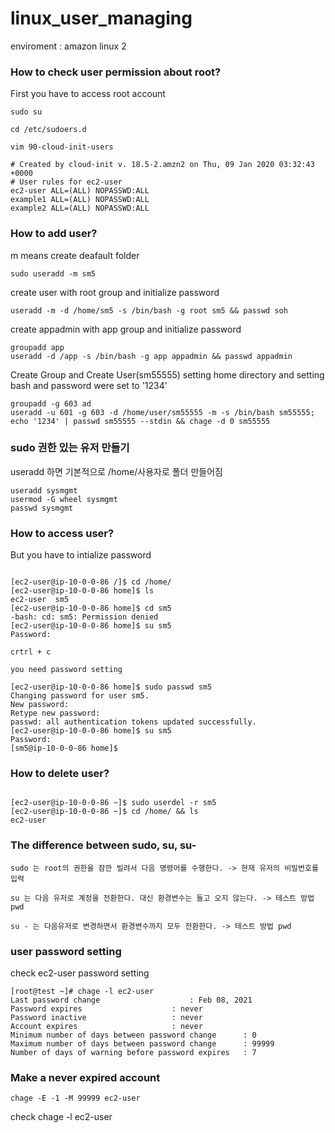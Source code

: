 # linux_user_managing 

enviroment : amazon linux 2

### How to check user permission about root?

First you have to access root account

~~~
sudo su

cd /etc/sudoers.d

vim 90-cloud-init-users

# Created by cloud-init v. 18.5-2.amzn2 on Thu, 09 Jan 2020 03:32:43 +0000
# User rules for ec2-user
ec2-user ALL=(ALL) NOPASSWD:ALL
example1 ALL=(ALL) NOPASSWD:ALL
example2 ALL=(ALL) NOPASSWD:ALL

~~~

### How to add user?

m means create deafault folder
~~~
sudo useradd -m sm5
~~~

create user with root group and initialize password
```
useradd -m -d /home/sm5 -s /bin/bash -g root sm5 && passwd soh
```

create appadmin with app group and initialize password
```
groupadd app
useradd -d /app -s /bin/bash -g app appadmin && passwd appadmin
```

Create Group and Create User(sm55555) setting home directory and setting bash and password were set to '1234' 

```
groupadd -g 603 ad
useradd -u 601 -g 603 -d /home/user/sm55555 -m -s /bin/bash sm55555; echo '1234' | passwd sm55555 --stdin && chage -d 0 sm55555
```

### sudo 권한 있는 유저 만들기

useradd 하면 기본적으로 /home/사용자로 폴더 만들어짐

```
useradd sysmgmt
usermod -G wheel sysmgmt
passwd sysmgmt
```



### How to access user?

But you have to intialize password

~~~

[ec2-user@ip-10-0-0-86 /]$ cd /home/
[ec2-user@ip-10-0-0-86 home]$ ls
ec2-user  sm5
[ec2-user@ip-10-0-0-86 home]$ cd sm5
-bash: cd: sm5: Permission denied
[ec2-user@ip-10-0-0-86 home]$ su sm5
Password: 

crtrl + c

you need password setting

[ec2-user@ip-10-0-0-86 home]$ sudo passwd sm5
Changing password for user sm5.
New password: 
Retype new password: 
passwd: all authentication tokens updated successfully.
[ec2-user@ip-10-0-0-86 home]$ su sm5
Password: 
[sm5@ip-10-0-0-86 home]$ 

~~~

### How to delete user?

~~~

[ec2-user@ip-10-0-0-86 ~]$ sudo userdel -r sm5
[ec2-user@ip-10-0-0-86 ~]$ cd /home/ && ls
ec2-user

~~~

### The difference between sudo, su, su-

```
sudo 는 root의 권한을 잠깐 빌려서 다음 명령어를 수행한다. -> 현재 유저의 비밀번호를 입력

su 는 다음 유저로 계정을 전환한다. 대신 환경변수는 들고 오지 않는다. -> 테스트 방법 pwd

su - 는 다음유저로 변경하면서 환경변수까지 모두 전환한다. -> 테스트 방법 pwd
```

### user password setting

check ec2-user password setting
```
[root@test ~]# chage -l ec2-user
Last password change					: Feb 08, 2021
Password expires					: never
Password inactive					: never
Account expires						: never
Minimum number of days between password change		: 0
Maximum number of days between password change		: 99999
Number of days of warning before password expires	: 7
```

### Make a never expired account

```
chage -E -1 -M 99999 ec2-user
```
check chage -l ec2-user

